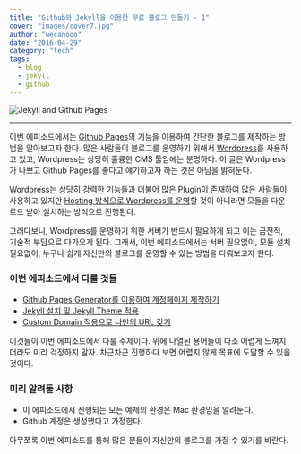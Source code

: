 ```yaml
---
title: "Github와 Jekyll을 이용한 무료 블로그 만들기 - 1"
cover: "images/cover7.jpg"
author: "wecanooo"
date: "2016-04-29"
category: "tech"
tags:
  - blog
  - jekyll
  - github
---
```


![Jekyll and Github Pages](https://wecanooo.github.io/blog/assets/images/jekyll_github.png)

---

 이번 에피소드에서는 [Github Pages](https://pages.github.com/)의 기능을 이용하여 간단한 블로그를 제작하는 방법을 알아보고자 한다. 많은 사람들이 블로그를 운영하기 위해서 [Wordpress](https://wordpress.org/)를 사용하고 있고, Wordpress는 상당히 훌륭한 CMS 툴임에는 분명하다. 이 글은 Wordpress가 나쁘고 Github Pages를 좋다고 얘기하고자 하는 것은 아님을 밝혀둔다.

 Wordpress는 상당히 강력한 기능들과 더불어 많은 Plugin이 존재하여 많은 사람들이 사용하고 있지만 [Hosting 방식으로 Wordpress를 운영](https://wordpress.org/hosting/)할 것이 아니라면 모듈을 다운로드 받아 설치하는 방식으로 진행된다.

 그러다보니, Wordpress를 운영하기 위한 서버가 반드시 필요하게 되고 이는 금전적, 기술적 부담으로 다가오게 된다. 그래서, 이번 에피소드에서는 서버 필요없이, 모듈 설치 필요없이, 누구나 쉽게 자신만의 블로그를 운영할 수 있는 방법을 다뤄보고자 한다.

### 이번 에피소드에서 다룰 것들

* [Github Pages Generator를 이용하여 계정페이지 제작하기](https://wecanooo.github.io/blog/github-pages/)
* [Jekyll 설치 및 Jekyll Theme 적용](https://wecanooo.github.io/blog/github-pages-with-theme/)
* [Custom Domain 적용으로 나만의 URL 갖기](https://wecanooo.github.io/blog/github-pages-cname/)

이것들이 이번 에피소드에서 다룰 주제이다. 위에 나열된 용어들이 다소 어렵게 느껴지더라도 미리 걱정하지 말자.
차근차근 진행하다 보면 어렵지 않게 목표에 도달할 수 있을 것이다.

### 미리 알려둘 사항

* 이 에피소드에서 진행되는 모든 예제의 환경은 Mac 환경임을 알려둔다.
* Github 계정은 생성했다고 가정한다.

아무쪼록 이번 에피소드를 통해 많은 분들이 자신만의 블로그를 가질 수 있기를 바란다.
